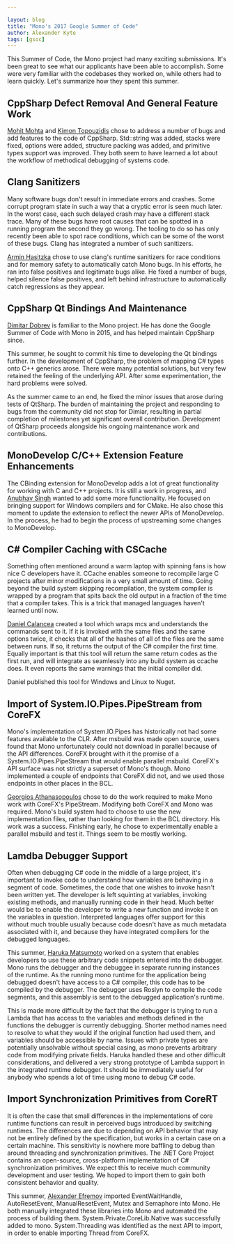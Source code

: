 ```yaml
---

layout: blog
title: "Mono's 2017 Google Summer of Code"
author: Alexander Kyte
tags: [gsoc]
---
```


This Summer of Code, the Mono project had many exciting submissions. It's been great to see what our applicants have been able to accomplish. Some were very familiar with the codebases they worked on, while others had to learn quickly. Let's summarize how they spent this summer.

CppSharp Defect Removal And General Feature Work
---------------------------------------------------

[Mohit Mohta](http://www.mono-project.com/community/google-summer-of-code/reports/2017/cppsharp-mohit-mohta/) and [Kimon Topouzidis](http://www.mono-project.com/community/google-summer-of-code/reports/2017/cppsharp-kimon-topouzidis/) chose to address a number of bugs and add features to the code of CppSharp. Std::string was added, stacks were fixed, options were added, structure packing was added, and primitive types support was improved. They both seem to have learned a lot about the workflow of methodical debugging of systems code. 

Clang Sanitizers
--------------------------------

Many software bugs don't result in immediate errors and crashes. Some corrupt program state in such a way that a cryptic error is seen much later. In the worst case, each such delayed crash may have a different stack trace. Many of these bugs have root causes that can be spotted in a running program the second they go wrong. The tooling to do so has only recently been able to spot race conditions, which can be some of the worst of these bugs. Clang has integrated a number of such sanitizers.

[Armin Hasitzka](http://www.mono-project.com/community/google-summer-of-code/reports/2017/clang-sanitizers/) chose to use clang's runtime sanitizers for race conditions and for memory safety to automatically catch Mono bugs. In his efforts, he ran into false positives and legitimate bugs alike. He fixed a number of bugs, helped silence false positives, and left behind infrastructure to automatically catch regressions as they appear. 

CppSharp Qt Bindings And Maintenance
---------------------------------------------------

[Dimitar Dobrev](http://www.mono-project.com/community/google-summer-of-code/reports/2017/cppsharp-dimitar-dobrev/) is familiar to the Mono project. He has done the Google Summer of Code with Mono in 2015, and has helped maintain CppSharp since. 

This summer, he sought to commit his time to developing the Qt bindings further. In the development of CppSharp, the problem of mapping C# types onto C++ generics arose. There were many potential solutions, but very few retained the feeling of the underlying API. After some experimentation, the hard problems were solved. 

As the summer came to an end, he fixed the minor issues that arose during tests of QtSharp. The burden of maintaining the project and responding to bugs from the community did not stop for Dimiar, resulting in partial completion of milestones yet significant overall contribution. Development of QtSharp proceeds alongside his ongoing maintenance work and contributions. 

MonoDevelop C/C++ Extension Feature Enhancements
---------------------------------------------------

The CBinding extension for MonoDevelop adds a lot of great functionality for working with C and C++ projects. It is still a work in progress, and [Anubhav Singh](http://www.mono-project.com/community/google-summer-of-code/reports/2017/monodevelop-c-cpp-extension/) wanted to add some more functionality. He focused on bringing support for Windows compilers and for CMake. He also chose this moment to update the extension to reflect the newer APIs of MonoDevelop. In the process, he had to begin the process of upstreaming some changes to MonoDevelop.

C# Compiler Caching with CSCache
---------------------------------------------------

Something often mentioned around a warm laptop with spinning fans is how nice C developers have it. CCache enables someone to recompile large C projects after minor modifications in a very small amount of time. Going beyond the build system skipping recompilation, the system compiler is wrapped by a program that spits back the old output in a fraction of the time that a compiler takes. This is a trick that managed languages haven't learned until now. 

[Daniel Calancea](http://www.mono-project.com/community/google-summer-of-code/reports/2017/cscache-report/) created a tool which wraps mcs and understands the commands sent to it. If it is invoked with the same files and the same options twice, it checks that all of the hashes of all of the files are the same between runs. If so, it returns the output of the C# compiler the first time. Equally important is that this tool will return the same return codes as the first run, and will integrate as seamlessly into any build system as ccache does. It even reports the same warnings that the initial compiler did.

Daniel published this tool for Windows and Linux to Nuget.  

Import of System.IO.Pipes.PipeStream from CoreFX
----------------------------------------------------

Mono's implementation of System.IO.Pipes has historically not had some features available to the CLR. After msbuild was made open source, users found that Mono unfortunately could not download in parallel because of the API differences. CoreFX brought with it the promise of a System.IO.Pipes.PipeStream that would enable parallel msbuild. CoreFX's API surface was not strictly a superset of Mono's though. Mono implemented a couple of endpoints that CoreFX did not, and we used those endpoints in other places in the BCL.

[Georgios Athanasopoulos](http://www.mono-project.com/community/google-summer-of-code/reports/2017/corefx-System.IO.Pipes/) chose to do the work required to make Mono work with CoreFX's PipeStream. Modifying both CoreFX and Mono was required. Mono's build system had to choose to use the new implementation files, rather than looking for them in the BCL directory. His work was a success. Finishing early, he chose to experimentally enable a parallel msbuild and test it. Things seem to be mostly working.

Lamdba Debugger Support
----------------------------------------------------

Often when debugging C# code in the middle of a large project, it's important to invoke code to understand how variables are behaving in a segment of code. Sometimes, the code that one wishes to invoke hasn't been written yet. The developer is left squinting at variables, invoking existing methods, and manually running code in their head. Much better would be to enable the developer to write a new function and invoke it on the variables in question. Interpreted languages offer support for this without much trouble usually because code doesn't have as much metadata associated with it, and because they have integrated compilers for the debugged languages. 

This summer, [Haruka Matsumoto](http://www.mono-project.com/community/google-summer-of-code/reports/2017/lambda-support-in-debugger-expression-evaluator/) worked on a system that enables developers to use these arbitrary code snippets entered into the debugger. Mono runs the debugger and the debuggee in separate running instances of the runtime. As the running mono runtime for the application being debugged doesn't have access to a C# compiler, this code has to be compiled by the debugger. The debugger uses Roslyn to compile the code segments, and this assembly is sent to the debugged application's runtime. 

This is made more difficult by the fact that the debugger is trying to run a Lambda that has access to the variables and methods defined in the functions the debugger is currently debugging. Shorter method names need to resolve to what they would if the original function had used them, and variables should be accessible by name. Issues with private types are potentially unsolvable without special casing, as mono prevents arbitrary code from modifying private fields. Haruka handled these and other difficult considerations, and delivered a very strong prototype of Lambda support in the integrated runtime debugger. It should be immediately useful for anybody who spends a lot of time using mono to debug C# code.

Import Synchronization Primitives from CoreRT
----------------------------------------------------

It is often the case that small differences in the implementations of core runtime functions can result in perceived bugs introduced by switching runtimes. The differences are due to depending on API behavior that may not be entirely defined by the specification, but works in a certain case on a certain machine. This sensitivity is nowhere more baffling to debug than around threading and synchronization primitives. The .NET Core Project contains an open-source, cross-platform implementation of C# synchronization primitives. We expect this to receive much community development and user testing. We hoped to import them to gain both consistent behavior and quality.

This summer, [Alexander Efremov](https://github.com/mono/mono/pull/5054) imported EventWaitHandle, AutoResetEvent, ManualResetEvent, Mutex and Semaphore into Mono. He both manually integrated these libraries into Mono and automated the process of building them. System.Private.CoreLib.Native was successfully added to mono. System.Threading was identified as the next API to import, in order to enable importing Thread from CoreFX. 


